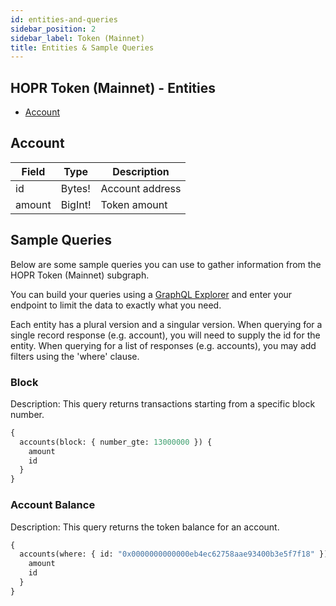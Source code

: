 ```yaml
---
id: entities-and-queries
sidebar_position: 2
sidebar_label: Token (Mainnet)
title: Entities & Sample Queries
---
```


## HOPR Token (Mainnet) - Entities

- [Account](#account)

## Account

| Field  | Type    | Description     |
| ------ | ------- | --------------- |
| id     | Bytes!  | Account address |
| amount | BigInt! | Token amount    |

## Sample Queries

Below are some sample queries you can use to gather information from the HOPR Token (Mainnet) subgraph.

You can build your queries using a [GraphQL Explorer](https://graphiql-online.com/graphiql) and enter your endpoint to limit the data to exactly what you need.

Each entity has a plural version and a singular version. When querying for a single record response (e.g. account), you will need to supply the id for the entity. When querying for a list of responses (e.g. accounts), you may add filters using the 'where' clause.

### Block

Description: This query returns transactions starting from a specific block number.

```graphql
{
  accounts(block: { number_gte: 13000000 }) {
    amount
    id
  }
}
```

### Account Balance

Description: This query returns the token balance for an account.

```graphql
{
  accounts(where: { id: "0x0000000000000eb4ec62758aae93400b3e5f7f18" }) {
    amount
    id
  }
}
```
